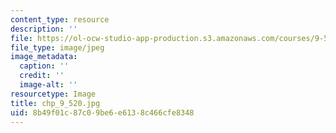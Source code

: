 ```yaml
---
content_type: resource
description: ''
file: https://ol-ocw-studio-app-production.s3.amazonaws.com/courses/9-520-statistical-learning-theory-and-applications-spring-2006/8b49f01c87c09be6e6138c466cfe8348_chp_9_520.jpg
file_type: image/jpeg
image_metadata:
  caption: ''
  credit: ''
  image-alt: ''
resourcetype: Image
title: chp_9_520.jpg
uid: 8b49f01c-87c0-9be6-e613-8c466cfe8348
---
```

